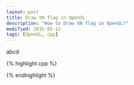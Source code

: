 ```yaml
---
layout: post
title: Draw VN flag in OpenGL
description: "How to Draw VN flag in OpenGL?"
modified: 2015-05-12
tags: [OpenGL, cpp]
---
```


abcd

{% highlight cpp %}

{% endhighlight %}
